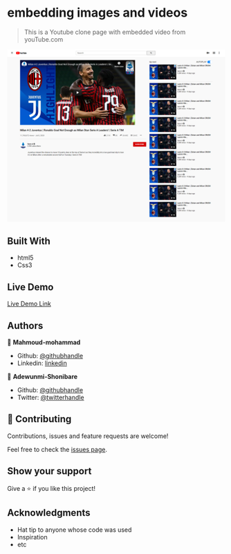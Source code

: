 # embedding images and videos

> This is a Youtube clone page with embedded video from youTube.com

![screenshot](./screenshot.png)

## Built With

- html5
- Css3

## Live Demo

[Live Demo Link](https://rawcdn.githack.com/mahmoud717/embedding-video-images/tree/feature-branch/index.html)

## Authors

👤 **Mahmoud-mohammad**

- Github: [@githubhandle](https://github.com/mahmoud717)
- Linkedin: [linkedin](linkedin.com/in/mahmoud-mohammad-9970b3196)

👤 **Adewunmi-Shonibare**

- Github: [@githubhandle](https://github.com/Adewunmi97)
- Twitter: [@twitterhandle](https://twitter.com/ShonibareC)

## 🤝 Contributing

Contributions, issues and feature requests are welcome!

Feel free to check the [issues page](issues/).

## Show your support

Give a ⭐️ if you like this project!

## Acknowledgments

- Hat tip to anyone whose code was used
- Inspiration
- etc
